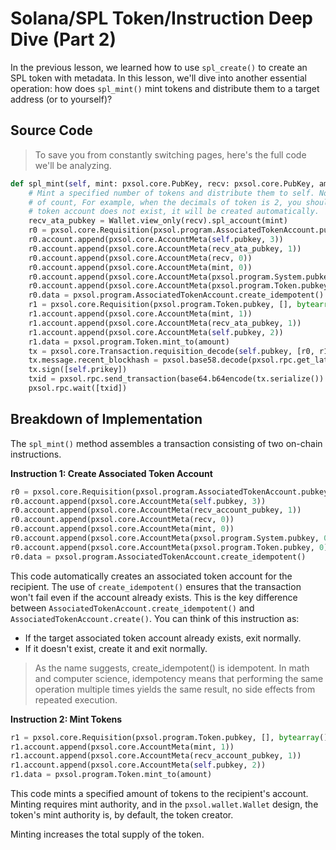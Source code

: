 # Solana/SPL Token/Instruction Deep Dive (Part 2)

In the previous lesson, we learned how to use `spl_create()` to create an SPL token with metadata. In this lesson, we'll dive into another essential operation: how does `spl_mint()` mint tokens and distribute them to a target address (or to yourself)?

## Source Code

> To save you from constantly switching pages, here's the full code we'll be analyzing.

```py
def spl_mint(self, mint: pxsol.core.PubKey, recv: pxsol.core.PubKey, amount: int) -> None:
    # Mint a specified number of tokens and distribute them to self. Note that amount refers to the smallest unit
    # of count, For example, when the decimals of token is 2, you should use 100 to represent 1 token. If the
    # token account does not exist, it will be created automatically.
    recv_ata_pubkey = Wallet.view_only(recv).spl_account(mint)
    r0 = pxsol.core.Requisition(pxsol.program.AssociatedTokenAccount.pubkey, [], bytearray())
    r0.account.append(pxsol.core.AccountMeta(self.pubkey, 3))
    r0.account.append(pxsol.core.AccountMeta(recv_ata_pubkey, 1))
    r0.account.append(pxsol.core.AccountMeta(recv, 0))
    r0.account.append(pxsol.core.AccountMeta(mint, 0))
    r0.account.append(pxsol.core.AccountMeta(pxsol.program.System.pubkey, 0))
    r0.account.append(pxsol.core.AccountMeta(pxsol.program.Token.pubkey, 0))
    r0.data = pxsol.program.AssociatedTokenAccount.create_idempotent()
    r1 = pxsol.core.Requisition(pxsol.program.Token.pubkey, [], bytearray())
    r1.account.append(pxsol.core.AccountMeta(mint, 1))
    r1.account.append(pxsol.core.AccountMeta(recv_ata_pubkey, 1))
    r1.account.append(pxsol.core.AccountMeta(self.pubkey, 2))
    r1.data = pxsol.program.Token.mint_to(amount)
    tx = pxsol.core.Transaction.requisition_decode(self.pubkey, [r0, r1])
    tx.message.recent_blockhash = pxsol.base58.decode(pxsol.rpc.get_latest_blockhash({})['blockhash'])
    tx.sign([self.prikey])
    txid = pxsol.rpc.send_transaction(base64.b64encode(tx.serialize()).decode(), {})
    pxsol.rpc.wait([txid])
```

## Breakdown of Implementation

The `spl_mint()` method assembles a transaction consisting of two on-chain instructions.

**Instruction 1: Create Associated Token Account**

```py
r0 = pxsol.core.Requisition(pxsol.program.AssociatedTokenAccount.pubkey, [], bytearray())
r0.account.append(pxsol.core.AccountMeta(self.pubkey, 3))
r0.account.append(pxsol.core.AccountMeta(recv_account_pubkey, 1))
r0.account.append(pxsol.core.AccountMeta(recv, 0))
r0.account.append(pxsol.core.AccountMeta(mint, 0))
r0.account.append(pxsol.core.AccountMeta(pxsol.program.System.pubkey, 0))
r0.account.append(pxsol.core.AccountMeta(pxsol.program.Token.pubkey, 0))
r0.data = pxsol.program.AssociatedTokenAccount.create_idempotent()
```

This code automatically creates an associated token account for the recipient. The use of `create_idempotent()` ensures that the transaction won't fail even if the account already exists. This is the key difference between `AssociatedTokenAccount.create_idempotent()` and `AssociatedTokenAccount.create()`. You can think of this instruction as:

- If the target associated token account already exists, exit normally.
- If it doesn't exist, create it and exit normally.

> As the name suggests, create_idempotent() is idempotent. In math and computer science, idempotency means that performing the same operation multiple times yields the same result, no side effects from repeated execution.

**Instruction 2: Mint Tokens**

```py
r1 = pxsol.core.Requisition(pxsol.program.Token.pubkey, [], bytearray())
r1.account.append(pxsol.core.AccountMeta(mint, 1))
r1.account.append(pxsol.core.AccountMeta(recv_account_pubkey, 1))
r1.account.append(pxsol.core.AccountMeta(self.pubkey, 2))
r1.data = pxsol.program.Token.mint_to(amount)
```

This code mints a specified amount of tokens to the recipient's account. Minting requires mint authority, and in the `pxsol.wallet.Wallet` design, the token's mint authority is, by default, the token creator.

Minting increases the total supply of the token.

